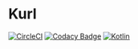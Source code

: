 # Kurl
[![CircleCI](https://circleci.com/gh/AndreaCioccarelli/Kurl.svg?style=svg)](https://circleci.com/gh/AndreaCioccarelli/Kurl)
[![Codacy Badge](https://api.codacy.com/project/badge/Grade/2d207f5ac27b4aed8276803b18c29115)](https://www.codacy.com/manual/cioccarellia/Kurl?utm_source=github.com&amp;utm_medium=referral&amp;utm_content=AndreaCioccarelli/Kurl&amp;utm_campaign=Badge_Grade)
[![Kotlin](https://img.shields.io/badge/Kotlin-1.3.61-orange.svg?style=flat-square)](http://kotlinlang.org)
